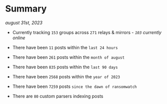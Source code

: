 
# Summary
_august 31st, 2023_

- Currently tracking `153` groups across `271` relays & mirrors - _`103` currently online_

- There have been `11` posts within the `last 24 hours`

- There have been `261` posts within the `month of august`

- There have been `835` posts within the `last 90 days`

- There have been `2568` posts within the `year of 2023`

- There have been `7259` posts `since the dawn of ransomwatch`

- There are `80` custom parsers indexing posts

